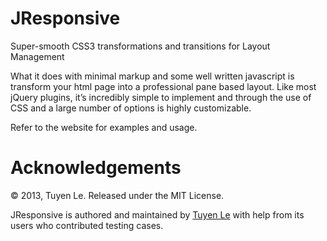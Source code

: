 <h1>JResponsive</h1>

<p>Super-smooth CSS3 transformations and transitions for Layout Management</p>

<p>What it does with minimal markup and some well written javascript is transform your html page into a professional pane based layout. Like most jQuery plugins, it’s incredibly simple to implement and through the use of CSS and a large number of options is highly customizable.</p>

Refer to the website for examples and usage.

<h1>Acknowledgements</h1>

© 2013, Tuyen Le. Released under the MIT License.

JResponsive is authored and maintained by	<a href="http://tlportfolio.my-board.org/">Tuyen Le</a>	with help from its users who contributed testing cases.
